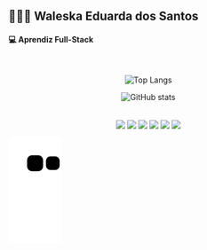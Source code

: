 ## 🙍🏻‍♀️ Waleska Eduarda dos Santos
#### 💻 Aprendiz Full-Stack

<br> 

<div style="display: inline_block" align="center">

![Top Langs](https://github-readme-stats.vercel.app/api/top-langs/?username=waleskaeds&layout=compact&theme=tokyonight)

![GitHub stats](https://github-readme-stats.vercel.app/api?username=waleskaeds&show_icons=true&theme=tokyonight)

</div>
 
<div style="display: inline_block" align="center"><br>
  <img align="center" src="https://img.shields.io/badge/Angular-DD0031?style=for-the-badge&logo=angular&logoColor=white"/>
  <img align="center" src="https://img.shields.io/badge/Node.js-43853D?style=for-the-badge&logo=node.js&logoColor=white"/>
  <img align="center" src="https://img.shields.io/badge/MySQL-00000F?style=for-the-badge&logo=mysql&logoColor=white"/>
  <img align="center" src="https://img.shields.io/badge/HTML5-E34F26?style=for-the-badge&logo=html5&logoColor=white"/>
  <img align="center" src="https://img.shields.io/badge/CSS-239120?&style=for-the-badge&logo=css3&logoColor=white" />
  <img align="center" src="https://img.shields.io/badge/JavaScript-F7DF1E?style=for-the-badge&logo=javascript&logoColor=black" />
</div>



![Snake animation](https://github.com/waleskaeds/waleskaeds/blob/output/github-contribution-grid-snake.svg)

